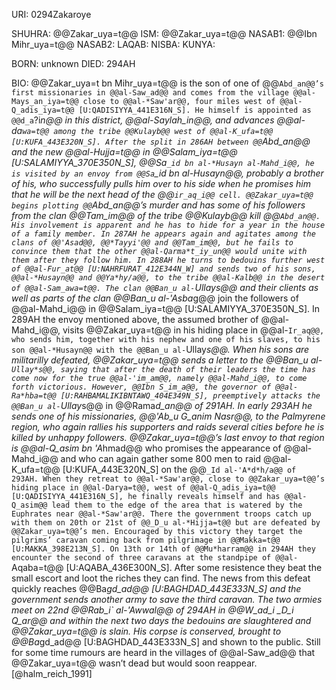 URI: 0294Zakaroye

SHUHRA: @@Zakar_uya=t@@
ISM: @@Zakar_uya=t@@
NASAB1: @@Ibn Mihr_uya=t@@
NASAB2:
LAQAB:
NISBA:
KUNYA:

BORN: unknown
DIED: 294AH

BIO: @@Zakar_uya=t bn Mihr_uya=t@@ is the son of one of @@`Abd_an@@’s first missionaries in @@al-Saw_ad@@ and comes from the village @@al-Mays_an_iya=t@@ close to @@al-*Saw'ar@@, four miles west of @@al-Q_adis_iya=t@@ [U:QADISIYYA_441E316N_S]. He himself is appointed as @@d_a`?i*n@@ in this district, @@al-*Sayla*h_in@@, and advances @@al-da`wa=t@@ among the tribe @@Kulayb@@ west of @@al-K_ufa=t@@ [U:KUFA_443E320N_S]. After the split in 286AH between @@`Abd_an@@ and the new @@al-*Hujja=t@@ in @@Salam_iya=t@@ [U:SALAMIYYA_370E350N_S], @@Sa`_id bn al-*Husayn al-Mahd_i@@, he is visited by an envoy from @@Sa`_id bn al-*Husayn@@, probably a brother of his, who successfully pulls him over to his side when he promises him that he will be the next head of the @@`ir_aq_i@@ cell. @@Zakar_uya=t@@ begins plotting @@`Abd_an@@’s murder and has some of his followers from the clan @@Tam_im@@ of the tribe @@Kulayb@@ kill @@`Abd_an@@. His involvement is apparent and he has to hide for a year in the house of a family member. In 287AH he appears again and agitates among the clans of @@'Asad@@, @@*Tayyi'@@ and @@Tam_im@@, but he fails to convince them that the other @@al-Qarma*t_iy_un@@ would unite with them after they follow him. In 288AH he turns to bedouins further west of @@al-Fur_at@@ [U:NAHRFURAT_412E344N_W] and sends two of his sons, @@al-*Husayn@@ and @@Ya*hy/a@@, to the tribe @@al-Kalb@@ in the desert of @@al-Sam_awa=t@@. The clan @@Ban_u al-`Ullay*s@@ and their clients as well as parts of the clan @@Ban_u al-'A*sba*g@@ join the followers of @@al-Mahd_i@@ in @@Salam_iya=t@@ [U:SALAMIYYA_370E350N_S]. In 289AH the envoy mentioned above, the assumed brother of @@al-Mahd_i@@, visits @@Zakar_uya=t@@ in his hiding place in @@al-`Ir_aq@@, who sends him, together with his nephew and one of his slaves, to his son @@al-*Husayn@@ with the @@Ban_u al-`Ullay*s@@. When his sons are militarilly defeated, @@Zakar_uya=t@@ sends a letter to the @@Ban_u al-`Ullay*s@@, saying that after the death of their leaders the time has come now for the true @@al-'im_am@@, namely @@al-Mahd_i@@, to come forth victorious. However, @@Ibn S_im_a@@, the governor of @@al-Ra*hba=t@@ [U:RAHBAMALIKIBNTAWQ_404E349N_S], preemptively attacks the @@Ban_u al-`Ullay*s@@ in @@Rama*d_an@@ of 291AH. In early 293AH he sends one of his missionaries, @@'Ab_u *G_anim Na*sr@@, to the Palmyrene region, who again rallies his supporters and raids several cities before he is killed by unhappy followers. @@Zakar_uya=t@@’s last envoy to that region is @@al-Q_asim bn 'A*hmad@@ who promises the appearance of @@al-Mahd_i@@ and who can again gather some 800 men to raid @@al-K_ufa=t@@ [U:KUFA_443E320N_S] on the @@`_Id al-'A*d*h/a@@ of 293AH. When they retreat to @@al-*Saw'ar@@, close to @@Zakar_uya=t@@’s hiding place in @@al-Darya=t@@, west of @@al-Q_adis_iya=t@@ [U:QADISIYYA_441E316N_S], he finally reveals himself and has @@al-Q_asim@@ lead them to the edge of the area that is watered by the Euphrates near @@al-*Saw'ar@@. There the government troops catch up with them on 20th or 21st of @@_D_u al-*Hijja=t@@ but are defeated by @@Zakar_uya=t@@’s men. Encouraged by this victory they target the pilgrims’ caravan coming back from pilgrimage in @@Makka=t@@ [U:MAKKA_398E213N_S]. On 13th or 14th of @@Mu*harram@@ in 294AH they encounter the second of three caravans at the standpipe of @@al-`Aqaba=t@@ [U:AQABA_436E300N_S]. After some resistence they beat the small escort and loot the riches they can find. The news from this defeat quickly reaches @@Ba*gd_ad@@ [U:BAGHDAD_443E333N_S] and the government sends another army to save the third caravan. The two armies meet on 22nd @@Rab_i` al-'Awwal@@ of 294AH in @@W_ad_i _D_i Q_ar@@ and within the next two days the bedouins are slaughtered and @@Zakar_uya=t@@ is slain. His corpse is conserved, brought to @@Ba*gd_ad@@ [U:BAGHDAD_443E333N_S] and shown to the public. Still for some time rumours are heard in the villages of @@al-Saw_ad@@ that @@Zakar_uya=t@@ wasn’t dead but would soon reappear. [@halm_reich_1991]
